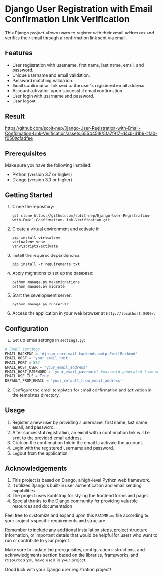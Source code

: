 # Django User Registration with Email Confirmation Link Verification

This Django project allows users to register with their email addresses and verifies their email through a confirmation link sent via email.

## Features

- User registration with username, first name, last name, email, and password.
- Unique username and email validation.
- Password matching validation.
- Email confirmation link sent to the user's registered email address.
- Account activation upon successful email confirmation.
- User login with username and password.
- User logout.
## Result


https://github.com/sobit-nep/Django-User-Registration-with-Email-Confirmation-Link-Verification/assets/65544518/5fa7f917-d4cb-41b6-bfa0-f0500cfadfee



## Prerequisites

Make sure you have the following installed:

- Python (version 3.7 or higher)
- Django (version 3.0 or higher)


## Getting Started

1. Clone the repository:
   ```
   git clone https://github.com/sobit-nep/Django-User-Registration-with-Email-Confirmation-Link-Verification.git   
   ```

2. Create a virtual environment and activate it:
   ```
   pip install virtualenv
   virtualenv venv
   venv\scripts\activate
   ```

3. Install the required dependencies:
   ```
   pip install -r requirements.txt
   ```

4. Apply migrations to set up the database:
   ```
   python manage.py makemigrations
   python manage.py migrate
   ```

5. Start the development server:
   ```
   python manage.py runserver
   ```

6. Access the application in your web browser at `http://localhost:8000/`.

## Configuration

1. Set up email settings in `settings.py`:

```python
# Email settings
EMAIL_BACKEND = 'django.core.mail.backends.smtp.EmailBackend'
EMAIL_HOST = 'your_email_host'
EMAIL_PORT = 587
EMAIL_HOST_USER = 'your_email_address'
EMAIL_HOST_PASSWORD = 'your_email_password' #password generated from security page on manage account section of your email account(search for "App Password")
EMAIL_USE_TLS = True
DEFAULT_FROM_EMAIL = 'your_default_from_email_address'
```

2. Configure the email templates for email confirmation and activation in the templates directory.

## Usage
1. Register a new user by providing a username, first name, last name, email, and password.
2. After successful registration, an email with a confirmation link will be sent to the provided email address.
3. Click on the confirmation link in the email to activate the account.
4. Login with the registered username and password.
5. Logout from the application.


## Acknowledgements
1. This project is based on Django, a high-level Python web framework.
2. It utilizes Django's built-in user authentication and email sending capabilities.
3. The project uses Bootstrap for styling the frontend forms and pages.
4. Special thanks to the Django community for providing valuable resources and documentation


Feel free to customize and expand upon this `README.md` file according to your project's specific requirements and structure.

Remember to include any additional installation steps, project structure information, or important details that would be helpful for users who want to run or contribute to your project.

Make sure to update the prerequisites, configuration instructions, and acknowledgments section based on the libraries, frameworks, and resources you have used in your project.

Good luck with your Django user registration project!


